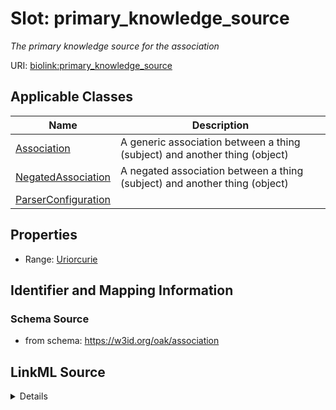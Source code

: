 # Slot: primary_knowledge_source
_The primary knowledge source for the association_


URI: [biolink:primary_knowledge_source](https://w3id.org/biolink/vocab/primary_knowledge_source)



<!-- no inheritance hierarchy -->




## Applicable Classes

| Name | Description |
| --- | --- |
[Association](Association.md) | A generic association between a thing (subject) and another thing (object)
[NegatedAssociation](NegatedAssociation.md) | A negated association between a thing (subject) and another thing (object)
[ParserConfiguration](ParserConfiguration.md) | 






## Properties

* Range: [Uriorcurie](Uriorcurie.md)







## Identifier and Mapping Information







### Schema Source


* from schema: https://w3id.org/oak/association




## LinkML Source

<details>
```yaml
name: primary_knowledge_source
description: The primary knowledge source for the association
from_schema: https://w3id.org/oak/association
rank: 1000
slot_uri: biolink:primary_knowledge_source
alias: primary_knowledge_source
domain_of:
- Association
- NegatedAssociation
- ParserConfiguration
range: uriorcurie

```
</details>